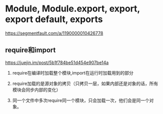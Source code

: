 # Module, Module.export, export, export default, exports

https://segmentfault.com/a/1190000010426778

## require和import 

https://juejin.im/post/5b1f784be51d454e907be14a

1. require在编译时加载整个模块,import在运行时加载用到的部分

2. require加载的是源对象的拷贝（只拷贝一层，如果内部还是对象的话，所有模块会同步内部的变化）

3. 同一个文件中多次require同一个模块，只会加载一次，他们会是同一个对象。
